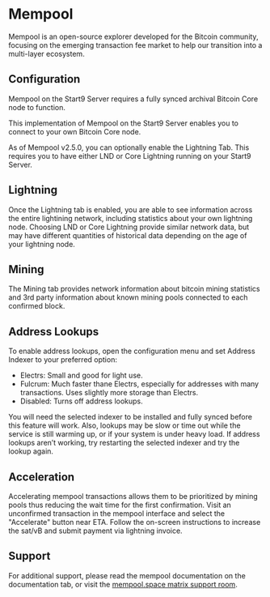 # Mempool 

Mempool is an open-source explorer developed for the Bitcoin community, focusing on the emerging transaction fee market to help our transition into a multi-layer ecosystem. 

## Configuration

Mempool on the Start9 Server requires a fully synced archival Bitcoin Core node to function.

This implementation of Mempool on the Start9 Server enables you to connect to your own Bitcoin Core node.

As of Mempool v2.5.0, you can optionally enable the Lightning Tab. This requires you to have either LND or Core Lightning running on your Start9 Server.

## Lightning

Once the Lightning tab is enabled, you are able to see information across the entire lightining network, including statistics about your own lightning node. Choosing LND or Core Lightning provide similar network data, but may have different quantities of historical data depending on the age of your lightning node. 

## Mining

The Mining tab provides network information about bitcoin mining statistics and 3rd party information about known mining pools connected to each confirmed block. 

## Address Lookups

To enable address lookups, open the configuration menu and set Address Indexer to your preferred option:

- Electrs: Small and good for light use.
- Fulcrum: Much faster thane Electrs, especially for addresses with many transactions. Uses slightly more storage than Electrs.
- Disabled: Turns off address lookups.

You will need the selected indexer to be installed and fully synced before this feature will work. Also, lookups may be slow or time out while the service is still warming up, or if your system is under heavy load. If address lookups aren’t working, try restarting the selected indexer and try the lookup again.

## Acceleration

Accelerating mempool transactions allows them to be prioritized by mining pools thus reducing the wait time for the first confirmation. Visit an unconfirmed transaction in the mempool interface and select the "Accelerate" button near ETA. Follow the on-screen instructions to increase the sat/vB and submit payment via lightning invoice.

## Support

For additional support, please read the mempool documentation on the documentation tab, or visit the [mempool.space matrix support room](https://matrix.to/#/%23mempool:bitcoin.kyoto).
